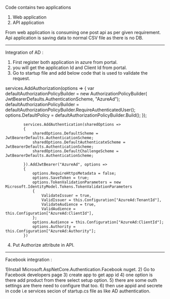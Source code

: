 Code contains two applications
1) Web application 
2) API application

From web application is consuming one post api as per given requirement.
Api application is saving data to normal CSV file as there is no DB.

-----------------------------------------------------------------------------------------------

Integration of AD :

1) First register both application in azure from portal.
2) you will get the application Id and Client Id from portal.
3) Go to startup file and add below code that is used to validate the request.

services.AddAuthorization(options =>
            {
                var defaultAuthorizationPolicyBuilder = new AuthorizationPolicyBuilder(
                    JwtBearerDefaults.AuthenticationScheme,
                    "AzureAd");
                defaultAuthorizationPolicyBuilder =
                    defaultAuthorizationPolicyBuilder.RequireAuthenticatedUser();
                options.DefaultPolicy = defaultAuthorizationPolicyBuilder.Build();
            });

            services.AddAuthentication(sharedOptions =>
            {
                sharedOptions.DefaultScheme = JwtBearerDefaults.AuthenticationScheme;
                sharedOptions.DefaultAuthenticateScheme = JwtBearerDefaults.AuthenticationScheme;
                sharedOptions.DefaultChallengeScheme = JwtBearerDefaults.AuthenticationScheme;

            }).AddJwtBearer("AzureAd", options =>
            {
                options.RequireHttpsMetadata = false;
                options.SaveToken = true;
                options.TokenValidationParameters = new Microsoft.IdentityModel.Tokens.TokenValidationParameters
                {
                    ValidateIssuer = true,
                    ValidIssuer = this.Configuration["AzureAd:TenantId"],
                    ValidateAudience = true,
                    ValidAudience = this.Configuration["AzureAd:ClientId"],
                };
                options.Audience = this.Configuration["AzureAd:ClientId"];
                options.Authority = this.Configuration["AzureAd:Authority"];
            })
4) Put Authorize attribute in API.
--------------------------------------------------------------------------------------------------------

Facebook integration :

1)Install Microsoft.AspNetCore.Authentication.Facebook  nuget.
2) Go to Facebook developers page 
3) create app to get app id
4) one option is there add product from there select setup option.
5) there are some outh settings are there need to configure that too.
6) then use appid and secrete in code i.e services secion of startup.cs file as like AD authentication.

